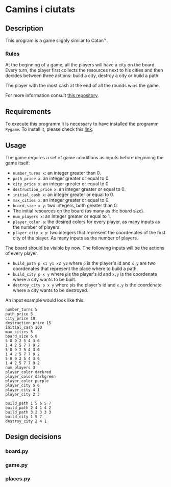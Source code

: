# Camins i ciutats

## Description

This program is a game slighly similar to Catan™.

### Rules

At the beginning of a game, all the players will have a city on the board. Every turn, the player first collects the resources next to his cities and then decides between three actions: build a city, destroy a city or build a path.

The player with the most cash at the end of all the rounds wins the game.

For more information consult [this repository](https://github.com/jordi-petit/ap2-camins-i-ciutats-2024).


## Requirements

To execute this programm it is necessary to have installed the programm `Pygame`. To install it, please check this [link](https://www.pygame.org/wiki/GettingStarted).

## Usage

The game requires a set of game conditions as inputs before beginning the game itself:
- `number_turns x`: an integer greater than 0.
- `path_price x`: an integer greater or equal to 0.
- `city_price x`: an integer greater or equal to 0.
- `destruction_price x`: an integer greater or equal to 0.
- `initial_cash x`: an integer greater or equal to 0.
- `max_cities x`: an integer greater or equal to 0.
- `board_size x y`: two integers, both greater than 0.
- The initial resources on the board (as many as the board size).
- `num_players x`: an integer greater or equal to 1.
- `player_color a`: the desired colors for every player, as many inputs as the number of players.
- `player_city x y`: two integers that represent the coordenates of the first city of the player. As many inputs as the number of players.

The board should be visible by now. The following inputs will be the actions of every player.
- `build_path p x1 y1 x2 y2` where `p` is the player's id and `x,y` are two coordenates that represent the place where to build a path.
- `build_city p x y` where `p`is the player's id and `x,y` is the coordenate where a city wants to be built.
- `destroy_city p x y` where `p`is the player's id and `x,y` is the coordenate where a city wants to be destroyed.

An input example would look like this:

```text
number_turns 5
path_price 5
city_price 10
destruction_price 15
initial_cash 100
max_cities 5
board_size 6 8
5 8 9 2 5 4 3 6
1 4 2 5 7 7 9 2
5 8 9 2 5 4 3 6
1 4 2 5 7 7 9 2
5 8 9 2 5 4 3 6
1 4 2 5 7 7 9 2
num_players 3
player_color darkred
player_color darkgreen
player_color purple
player_city 5 6
player_city 4 1
player_city 2 3

build_path 1 5 6 5 7
build_path 2 4 1 4 2
build_path 3 2 3 3 3
build_city 1 5 7
destroy_city 2 4 1
```
## Design decisions

### board.py

### game.py

### places.py
    
